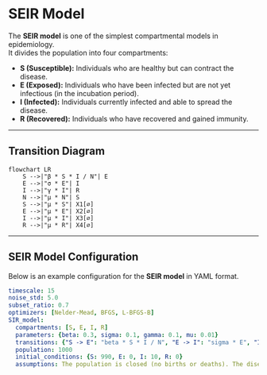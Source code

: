 # SEIR Model

The **SEIR model** is one of the simplest compartmental models in epidemiology.  
It divides the population into four compartments:  

- **S (Susceptible):** Individuals who are healthy but can contract the disease.  
- **E (Exposed):** Individuals who have been infected but are not yet infectious (in the incubation period).
- **I (Infected):** Individuals currently infected and able to spread the disease.  
- **R (Recovered):** Individuals who have recovered and gained immunity. 

---

## Transition Diagram

```mermaid
flowchart LR
    S -->|"β * S * I / N"| E
    E -->|"σ * E"| I
    I -->|"γ * I"| R
    N -->|"μ * N"| S
    S -->|"μ * S"| X1[∅]
    E -->|"μ * E"| X2[∅]
    I -->|"μ * I"| X3[∅]
    R -->|"μ * R"| X4[∅]
```

---

## SEIR Model Configuration

Below is an example configuration for the **SEIR model** in YAML format.

```yaml
timescale: 15
noise_std: 5.0
subset_ratio: 0.7
optimizers: [Nelder-Mead, BFGS, L-BFGS-B]
SIR_model:
  compartments: [S, E, I, R]
  parameters: {beta: 0.3, sigma: 0.1, gamma: 0.1, mu: 0.01}
  transitions: {"S -> E": "beta * S * I / N", "E -> I": "sigma * E", "I -> R": "gamma * I", "-> S": "mu * N", "S ->": "mu * S", "E ->": "mu * E", "I ->": "mu * I", "R ->": "mu * R"}
  population: 1000
  initial_conditions: {S: 990, E: 0, I: 10, R: 0}
  assumptions: The population is closed (no births or deaths). The disease has an exposed stage before becoming infectious. Immunity is permanent after recovery.
```


 